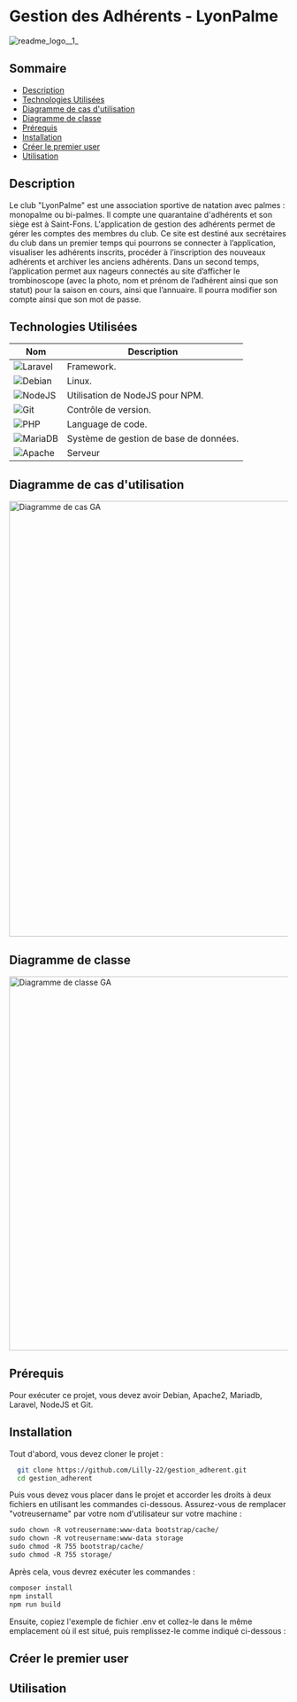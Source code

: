 # Gestion des Adhérents - LyonPalme

![readme_logo__1_](https://github.com/user-attachments/assets/841f5181-8b7b-4d87-8a26-13521fc9b991)



## Sommaire

- [Description](#description)
- [Technologies Utilisées](#technologies-utilisées)
- [Diagramme de cas d'utilisation](#utilisation)
- [Diagramme de classe](#diagramme-de-classe)
- [Prérequis](#prérequis)
- [Installation](#installation)
- [Créer le premier user](#créer-le-premier-user)
- [Utilisation](#utilisation)

## Description
Le club "LyonPalme" est une association sportive de natation avec palmes : monopalme ou bi-palmes. Il compte une quarantaine d'adhérents et son siège est à Saint-Fons. L'application de gestion des adhérents permet de gérer les comptes des membres du club. Ce site est destiné aux secrétaires du club dans un premier temps qui pourrons se connecter à l’application, visualiser les adhérents inscrits, procéder à l’inscription des nouveaux adhérents et archiver les anciens adhérents. Dans un second temps, l’application permet aux nageurs connectés au site d’afficher le trombinoscope (avec la photo, nom et prénom de l’adhérent ainsi que son statut) pour la saison en cours, ainsi que l’annuaire. Il pourra modifier son compte ainsi que son mot de passe.

## Technologies Utilisées


| **Nom** | **Description** |
| ------- | ------------- |
| ![Laravel](https://img.shields.io/badge/laravel-%23FF2D20.svg?style=for-the-badge&logo=laravel&logoColor=white) | Framework. |
| ![Debian](https://img.shields.io/badge/Debian-D70A53?style=for-the-badge&logo=debian&logoColor=white) | Linux. |
| ![NodeJS](https://img.shields.io/badge/node.js-6DA55F?style=for-the-badge&logo=node.js&logoColor=white) | Utilisation de NodeJS pour NPM. |
| ![Git](https://img.shields.io/badge/git-%23F05033.svg?style=for-the-badge&logo=git&logoColor=white) | Contrôle de version. |
| ![PHP](https://img.shields.io/badge/php-%23777BB4.svg?style=for-the-badge&logo=php&logoColor=white) | Language de code. |
| ![MariaDB](https://img.shields.io/badge/MariaDB-003545?style=for-the-badge&logo=mariadb&logoColor=white)| Système de gestion de base de données. |
| ![Apache](https://img.shields.io/badge/apache-%23D42029.svg?style=for-the-badge&logo=apache&logoColor=white) | Serveur

## Diagramme de cas d'utilisation

<img width="787" alt="Diagramme de cas GA" src="https://github.com/user-attachments/assets/15d6cc95-7b00-472b-b621-21851dd7a301" />


## Diagramme de classe

<img width="676" alt="Diagramme de classe GA" src="https://github.com/user-attachments/assets/5679a5ce-e03b-4818-85fd-38d37528e81d" />


## Prérequis
Pour exécuter ce projet, vous devez avoir Debian, Apache2, Mariadb, Laravel, NodeJS et Git.

## Installation

Tout d'abord, vous devez cloner le projet :

 ```bash
   git clone https://github.com/Lilly-22/gestion_adherent.git
   cd gestion_adherent
   ```

Puis vous devez vous placer dans le projet et accorder les droits à deux fichiers en utilisant les commandes ci-dessous. Assurez-vous de remplacer "votreusername" par votre nom d'utilisateur sur votre machine :

```xml
sudo chown -R votreusername:www-data bootstrap/cache/
sudo chown -R votreusername:www-data storage
sudo chmod -R 755 bootstrap/cache/
sudo chmod -R 755 storage/
```


Après cela, vous devrez exécuter les commandes : 
```xml
composer install
npm install
npm run build
```

Ensuite, copiez l'exemple de fichier .env et collez-le dans le même emplacement où il est situé, puis remplissez-le comme indiqué ci-dessous :



## Créer le premier user

## Utilisation
